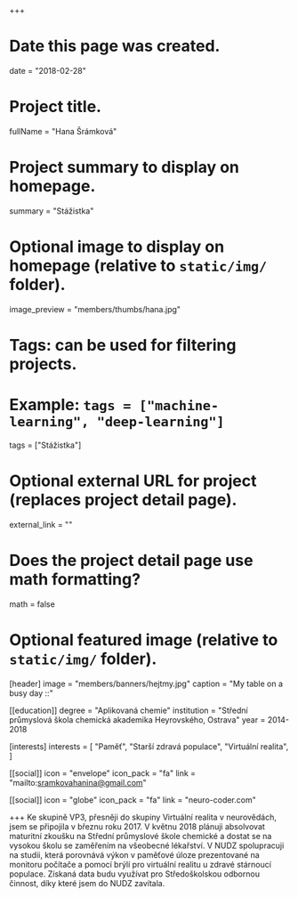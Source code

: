 +++
# Date this page was created.
date = "2018-02-28"

# Project title.
fullName = "Hana Šrámková"

# Project summary to display on homepage.
summary = "Stážistka"

# Optional image to display on homepage (relative to `static/img/` folder).
image_preview = "members/thumbs/hana.jpg"

# Tags: can be used for filtering projects.
# Example: `tags = ["machine-learning", "deep-learning"]`
tags = ["Stážistka"]

# Optional external URL for project (replaces project detail page).
external_link = ""

# Does the project detail page use math formatting?
math = false

# Optional featured image (relative to `static/img/` folder).
[header]
image = "members/banners/hejtmy.jpg"
caption = "My table on a busy day ::"

[[education]]
    degree = "Aplikovaná chemie"
    institution = "Střední průmyslová škola chemická akademika Heyrovského, Ostrava"
    year = 2014-2018

[interests]
  interests = [
      "Paměť",
      "Starší zdravá populace",
      "Virtuální realita",
  ]

[[social]]
    icon = "envelope"
    icon_pack = "fa"
    link = "mailto:sramkovahanina@gmail.com"

[[social]]
    icon = "globe"
    icon_pack = "fa"
    link = "neuro-coder.com"

+++
Ke skupině VP3, přesněji do skupiny Virtuální realita v neurovědách, jsem se připojila v březnu roku 2017. V květnu 2018 plánuji absolvovat maturitní zkoušku na Střední průmyslové škole chemické a dostat se na vysokou školu se zaměřením na všeobecné lékařství. V NUDZ spolupracuji na studii, která porovnává výkon v paměťové úloze prezentované na monitoru počítače a pomocí brýlí pro virtuální realitu u zdravé stárnoucí populace. Získaná data budu využívat pro Středoškolskou odbornou činnost, díky které jsem do NUDZ zavítala.  
